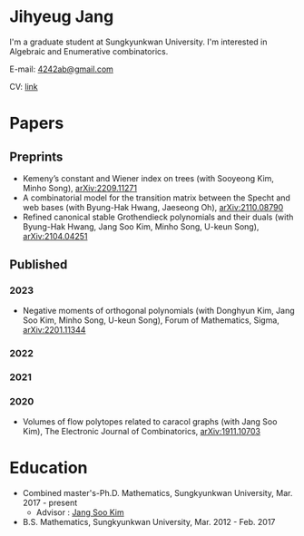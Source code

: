 # Jihyeug Jang
I'm a graduate student at Sungkyunkwan University.
I'm interested in Algebraic and Enumerative combinatorics.

E-mail: 4242ab@gmail.com

CV: [link](CV.pdf)

# Papers
## Preprints
- Kemeny’s constant and Wiener index on trees (with Sooyeong Kim, Minho Song), [arXiv:2209.11271](https://arxiv.org/abs/2209.11271)
- A combinatorial model for the transition matrix between the Specht and web bases (with Byung-Hak Hwang, Jaeseong Oh), [arXiv:2110.08790](https://arxiv.org/abs/2110.08790)
- Refined canonical stable Grothendieck polynomials and their duals (with Byung-Hak Hwang, Jang Soo Kim, Minho Song, U-keun Song), [arXiv:2104.04251](https://arxiv.org/abs/2104.04251)
## Published
### 2023
- Negative moments of orthogonal polynomials (with Donghyun Kim, Jang Soo Kim, Minho Song, U-keun Song), Forum of Mathematics, Sigma, [arXiv:2201.11344](https://arxiv.org/abs/2201.11344)

### 2022

### 2021

### 2020
- Volumes of flow polytopes related to caracol graphs (with Jang Soo Kim), The Electronic Journal of Combinatorics, [arXiv:1911.10703](https://arxiv.org/abs/1911.10703) 

# Education
 - Combined master's-Ph.D. Mathematics, Sungkyunkwan University, Mar. 2017 - present
   - Advisor : [Jang Soo Kim](https://jangsookim.github.io)
 - B.S. Mathematics, Sungkyunkwan University, Mar. 2012 - Feb. 2017
